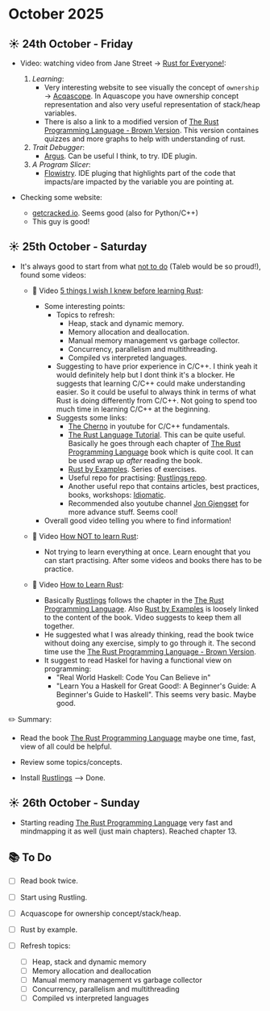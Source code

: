 # October 2025

## ☀️ 24th October - Friday

- Video: watching video from Jane Street -> [Rust for Everyone!](https://www.youtube.com/watch?v=R0dP-QR5wQo&t=542s):
  1. *Learning*:
        - Very interesting website to see visually the concept of `ownership` -> [Acqascope](https://cel.cs.brown.edu/aquascope/). In Aquascope you have ownership concept representation and also very useful representation of stack/heap variables.
        - There is also a link to a modified version of [The Rust Programming Language - Brown Version](https://rust-book.cs.brown.edu/). This version containes quizzes and more graphs to help with understanding of rust.
  2. *Trait Debugger*:
        - [Argus](https://github.com/cognitive-engineering-lab/argus). Can be useful I think, to try. IDE plugin.
  3. *A Program Slicer*:
        - [Flowistry](https://github.com/willcrichton/flowistry). IDE pluging that highlights part of the code that impacts/are impacted by the variable you are pointing at.

- Checking some website:
  - [getcracked.io](https://getcracked.io/questions). Seems good (also for Python/C++)
  - This guy is good!

## ☀️ 25th October - Saturday

- It's always good to start from what <u>not to do</u> (Taleb would be so proud!), found some videos:
  - 🎥 Video [5 things I wish I knew before learning Rust](https://www.youtube.com/watch?v=EYCBm0xAWow&list=PLrAjGqHG72ioGO2OZFQCnKloyDj7jFURl):
    - Some interesting points:
      - Topics to refresh:
        - Heap, stack and dynamic memory.
        - Memory allocation and deallocation.
        - Manual memory management vs garbage collector.
        - Concurrency, parallelism and multithreading.
        - Compiled vs interpreted languages.
      - Suggesting to have prior experience in C/C++. I think yeah it would definitely help but I dont think it's a blocker. He suggests that learning C/C++ could make understanding easier. So it could be useful to always think in terms of what Rust is doing differently from C/C++. Not going to spend too much time in learning C/C++ at the beginning.
      - Suggests some links:
        - [The Cherno](https://www.youtube.com/@TheCherno) in youtube for C/C++ fundamentals.
        - [The Rust Language Tutorial](https://www.youtube.com/watch?v=OX9HJsJUDxA&list=PLai5B987bZ9CoVR-QEIN9foz4QCJ0H2Y8&index=1). This can be quite useful. Basically he goes through each chapter of [The Rust Programming Language](https://doc.rust-lang.org/book/ch01-00-getting-started.html) book which is quite cool. It can be used wrap up *after* reading the book.
        - [Rust by Examples](https://doc.rust-lang.org/rust-by-example/index.html). Series of exercises.
        - Useful repo for practising: [Rustlings repo](https://rustlings.rust-lang.org/).
        - Another useful repo that contains articles, best practices, books, workshops: [Idiomatic](https://github.com/mre/idiomatic-rust?tab=readme-ov-file).
        - Recommended also youtube channel [Jon Gjengset](https://www.youtube.com/@jonhoo) for more advance stuff. Seems cool!
    - Overall good video telling you where to find information!

  - 🎥 Video [How NOT to learn Rust](https://www.youtube.com/watch?v=2uY5tpcs3Gs&list=PLrAjGqHG72ioGO2OZFQCnKloyDj7jFURl&index=6):
    - Not trying to learn everything at once. Learn enought that you can start practising. After some videos and books there has to be practice.

  - 🎥 Video [How to Learn Rust](https://www.youtube.com/watch?v=2hXNd6x9sZs&list=PLrAjGqHG72ioGO2OZFQCnKloyDj7jFURl&index=9):
    - Basically [Rustlings](https://rustlings.rust-lang.org/) follows the chapter in the [The Rust Programming Language](https://doc.rust-lang.org/book/ch01-00-getting-started.html). Also [Rust by Examples](https://doc.rust-lang.org/rust-by-example/index.html) is loosely linked to the content of the book. Video suggests to keep them all together.
    - He suggested what I was already thinking, read the book twice without doing any exercise, simply to go through it. The second time use the [The Rust Programming Language - Brown Version](https://rust-book.cs.brown.edu/).
    - It suggest to read Haskel for having a functional view on programming:
      - "Real World Haskell: Code You Can Believe in"
      - "Learn You a Haskell for Great Good!: A Beginner's Guide: A Beginner's Guide to Haskell". This seems very basic. Maybe good.

✏️ Summary:

- Read the book [The Rust Programming Language](https://rust-book.cs.brown.edu/) maybe one time, fast, view of all could be helpful.

- Review some topics/concepts.

- Install [Rustlings](https://rustlings.rust-lang.org/) --> Done.

## ☀️ 26th October - Sunday

- Starting reading [The Rust Programming Language](https://rust-book.cs.brown.edu/) very fast and mindmapping it as well (just main chapters). Reached chapter 13.

## 📚 To Do

- [ ] Read book twice.
- [ ] Start using Rustling.
- [ ] Acquascope for ownership concept/stack/heap.
- [ ] Rust by example.
- [ ] Refresh topics:

  - [ ] Heap, stack and dynamic memory
  - [ ] Memory allocation and deallocation
  - [ ] Manual memory management vs garbage collector
  - [ ] Concurrency, parallelism and multithreading
  - [ ] Compiled vs interpreted languages
